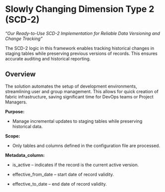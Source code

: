 # Slowly Changing Dimension Type 2 (SCD-2)
<p align="center">
  
</p>

*“Our Ready-to-Use SCD-2 Implementation for Reliable Data Versioning and Change Tracking”*

The SCD-2 logic in this framework enables tracking historical changes in staging tables while preserving previous versions of records. This ensures accurate auditing and historical reporting.

## Overview

The solution automates the setup of development environments, streamlining user and group management. This allows for quick creation of fabric infrastructure, saving significant time for DevOps teams or Project Managers.

**Purpose:**
- Manage incremental updates to staging tables while preserving historical data.

**Scope:**
- Only tables and columns defined in the configuration file are processed.

**Metadata_column:**

- is_active – indicates if the record is the current active version.

- effective_from_date – start date of record validity.

- effective_to_date – end date of record validity.
